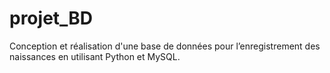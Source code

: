 # projet_BD
Conception et réalisation d'une base de données pour l’enregistrement des naissances en utilisant Python et MySQL.
